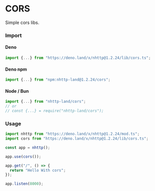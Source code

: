 # CORS
Simple cors libs.

### Import
#### Deno
```ts
import {...} from "https://deno.land/x/nhttp@1.2.24/lib/cors.ts";
```
#### Deno npm
```ts
import {...} from "npm:nhttp-land@1.2.24/cors";
```
#### Node / Bun
```ts
import {...} from "nhttp-land/cors";
// or
// const {...} = require("nhttp-land/cors");
```

### Usage
```ts
import nhttp from "https://deno.land/x/nhttp@1.2.24/mod.ts";
import cors from "https://deno.land/x/nhttp@1.2.24/lib/cors.ts";

const app = nhttp();

app.use(cors());

app.get("/", () => {
  return "Hello With cors";
});

app.listen(8000);
```